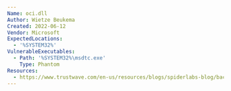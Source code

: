 ```yaml
---
Name: oci.dll
Author: Wietze Beukema
Created: 2022-06-12
Vendor: Microsoft
ExpectedLocations:
  - '%SYSTEM32%'
VulnerableExecutables:
  - Path: '%SYSTEM32%\msdtc.exe'
    Type: Phantom
Resources:
  - https://www.trustwave.com/en-us/resources/blogs/spiderlabs-blog/backdoor-at-the-end-of-the-icmp-tunnel/
---
```


